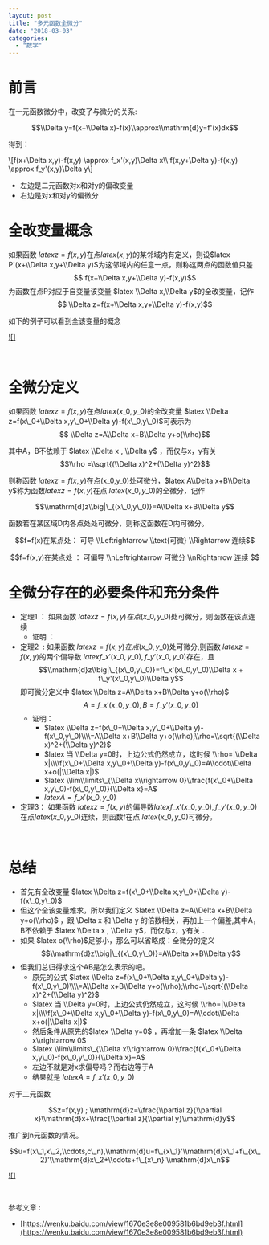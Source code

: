 ```yaml
---
layout: post
title: "多元函数全微分"
date: "2018-03-03"
categories: 
  - "数学"
---
```


# 前言

在一元函数微分中，改变了与微分的关系:

$$\\Delta y=f(x+\\Delta x)-f(x)\\approx\\mathrm{d}y=f'(x)dx$$

得到：

\\\[f(x+\\Delta x,y)-f(x,y) \\approx f\_x'(x,y)\\Delta x\\\\ f(x,y+\\Delta y)-f(x,y) \\approx f\_y'(x,y)\\Delta y\\\]

- 左边是二元函数对x和对y的偏改变量
- 右边是对x和对y的偏微分

# 全改变量概念

如果函数 $latex z=f(x,y)$在点$latex (x,y)$的某邻域内有定义，则设$latex P'(x+\\Delta x,y+\\Delta y)$为这邻域内的任意一点，则称这两点的函数值只差 $$ f(x+\\Delta x,y+\\Delta y)-f(x,y)$$为函数在点P对应于自变量该变量 $latex \\Delta x,\\Delta y$的全改变量，记作 $$ \\Delta z=f(x+\\Delta x,y+\\Delta y)-f(x,y)$$

如下的例子可以看到全该变量的概念

[![]](http://127.0.0.1/wp-content/uploads/2018/03/X0OG39S1Z239Q.png)

 

# 全微分定义

如果函数 $latex z=f(x,y)$在点$latex (x\_0,y\_0)$的全改变量 $latex \\Delta z=f(x\_0+\\Delta x,y\_0+\\Delta y)-f(x\_0,y\_0)$可表示为 $$ \\Delta z=A\\Delta x+B\\Delta y+o(\\rho)$$

其中A，B不依赖于 $latex \\Delta x , \\Delta y$ ，而仅与x，y有关 $$\\rho =\\sqrt{(\\Delta x)^2+(\\Delta y)^2}$$

则称函数 $latex z=f(x,y)$在点(x\_0,y\_0)处可微分，$latex A\\Delta x+B\\Delta y$称为函数$latex z=f(x,y)$在点 $latex (x\_0,y\_0)$的全微分，记作

$$\\mathrm{d}z\\big|\_{(x\_0,y\_0)}=A\\Delta x+B\\Delta y$$

函数若在某区域D内各点处处可微分，则称这函数在D内可微分。

$$f=f(x)在某点处： 可导 \\Leftrightarrow \\text{可微} \\Rightarrow 连续$$

$$f=f(x,y)在某点处 ： 可偏导 \\nLeftrightarrow 可微分 \\nRightarrow 连续 $$

# 全微分存在的必要条件和充分条件

- 定理1 ： 如果函数 $latex z=f(x,y)在点 (x\_0,y\_0)$处可微分，则函数在该点连续
    - 证明 ：
- 定理2  : 如果函数 $latex z=f(x,y)在点 (x\_0,y\_0)$处可微分,则函数 $latex z=f(x,y)$的两个偏导数 $latex f\_x'(x\_0,y\_0),f\_y'(x\_0,y\_0)$存在，且 $$\\mathrm{d}z\\big|\_{(x\_0,y\_0)}=f\_x'(x\_0,y\_0)\\Delta x + f\_y'(x\_0,y\_0)\\Delta y$$ 即可微分定义中 $latex \\Delta z=A\\Delta x+B\\Delta y+o(\\rho)$ $$A=f\_x'(x\_0,y\_0),B=f\_y'(x\_0,y\_0)$$
    - 证明：
        - $latex \\Delta z=f(x\_0+\\Delta x,y\_0+\\Delta y)-f(x\_0,y\_0)\\\\=A\\Delta x+B\\Delta y+o(\\rho);\\rho=\\sqrt{(\\Delta x)^2+(\\Delta y)^2}$
        - $latex 当 \\Delta y=0时，上边公式仍然成立，这时候 \\rho=|\\Delta x|\\\\f(x\_0+\\Delta x,y\_0+\\Delta y)-f(x\_0,y\_0)=A\\cdot\\Delta x+o(|\\Delta x|)$
        - $latex \\lim\\limits\_{\\Delta x\\rightarrow 0}\\frac{f(x\_0+\\Delta x,y\_0)-f(x\_0,y\_0)}{\\Delta x}=A$
        - $latex A=f\_x'(x\_0,y\_0)$
- 定理3： 如果函数 $latex z=f(x,y)$的偏导数$latex f\_x'(x\_0,y\_0),f\_y'(x\_0,y\_0)$在点$latex (x\_0,y\_0)$连续，则函数f在点 $latex (x\_0,y\_0)$可微分。

 

# 总结

- 首先有全改变量 $latex \\Delta z=f(x\_0+\\Delta x,y\_0+\\Delta y)-f(x\_0,y\_0)$
- 但这个全该变量难求，所以我们定义 $latex \\Delta z=A\\Delta x+B\\Delta y+o(\\rho)$ ，跟 \\Delta x 和 \\Delta y 的倍数相关，再加上一个偏差,其中A，B不依赖于 $latex \\Delta x , \\Delta y$，而仅与x，y有关 .
- 如果 $latex o(\\rho)$足够小，那么可以省略成：全微分的定义 $$\\mathrm{d}z\\big|\_{(x\_0,y\_0)}=A\\Delta x+B\\Delta y$$
- 但我们总归得求这个AB是怎么表示的吧。
    - 原先的公式 $latex \\Delta z=f(x\_0+\\Delta x,y\_0+\\Delta y)-f(x\_0,y\_0)\\\\=A\\Delta x+B\\Delta y+o(\\rho);\\rho=\\sqrt{(\\Delta x)^2+(\\Delta y)^2}$
    - $latex 当 \\Delta y=0时，上边公式仍然成立，这时候 \\rho=|\\Delta x|\\\\f(x\_0+\\Delta x,y\_0+\\Delta y)-f(x\_0,y\_0)=A\\cdot\\Delta x+o(|\\Delta x|)$
    - 然后条件从原先的$latex \\Delta y=0$ ，再增加一条 $latex \\Delta x\\rightarrow 0$
    - $latex \\lim\\limits\_{\\Delta x\\rightarrow 0}\\frac{f(x\_0+\\Delta x,y\_0)-f(x\_0,y\_0)}{\\Delta x}=A$
    - 左边不就是对x求偏导吗？而右边等于A
    - 结果就是 $latex A=f\_x'(x\_0,y\_0)$

对于二元函数

$$z=f(x,y) ; \\mathrm{d}z=\\frac{\\partial z}{\\partial x}\\mathrm{d}x+\\frac{\\partial z}{\\partial y}\\mathrm{d}y$$

推广到n元函数的情况。

$$u=f(x\_1,x\_2,\\cdots,c\_n),\\mathrm{d}u=f\_{x\_1}'\\mathrm{d}x\_1+f\_{x\_2}'\\mathrm{d}x\_2+\\cdots+f\_{x\_n}'\\mathrm{d}x\_n$$

[![]](http://127.0.0.1/wp-content/uploads/2018/03/0L_ITBC8B81@I5OGK5.png)

 

参考文章 :

- [https://wenku.baidu.com/view/1670e3e8e009581b6bd9eb3f.html](https://wenku.baidu.com/view/1670e3e8e009581b6bd9eb3f.html)
